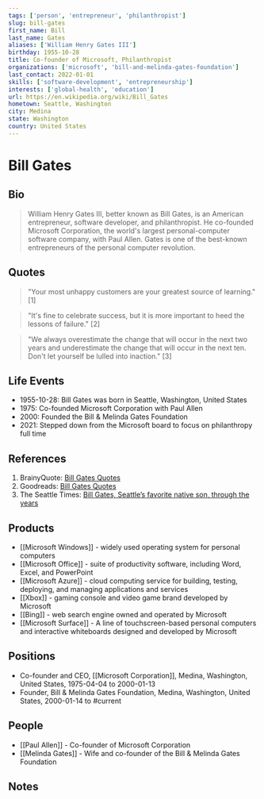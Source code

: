 ```yaml
---
tags: ['person', 'entrepreneur', 'philanthropist']
slug: bill-gates
first_name: Bill
last_name: Gates
aliases: ['William Henry Gates III']
birthday: 1955-10-28
title: Co-founder of Microsoft, Philanthropist
organizations: ['microsoft', 'bill-and-melinda-gates-foundation']
last_contact: 2022-01-01
skills: ['software-development', 'entrepreneurship']
interests: ['global-health', 'education']
url: https://en.wikipedia.org/wiki/Bill_Gates
hometown: Seattle, Washington
city: Medina
state: Washington
country: United States
---
```


# Bill Gates

## Bio

> William Henry Gates III, better known as Bill Gates, is an American entrepreneur, software developer, and philanthropist. He co-founded Microsoft Corporation, the world's largest personal-computer software company, with Paul Allen. Gates is one of the best-known entrepreneurs of the personal computer revolution.

## Quotes

> "Your most unhappy customers are your greatest source of learning." [1]

> "It's fine to celebrate success, but it is more important to heed the lessons of failure." [2]

> "We always overestimate the change that will occur in the next two years and underestimate the change that will occur in the next ten. Don't let yourself be lulled into inaction." [3]

## Life Events

- 1955-10-28: Bill Gates was born in Seattle, Washington, United States
- 1975: Co-founded Microsoft Corporation with Paul Allen
- 2000: Founded the Bill & Melinda Gates Foundation
- 2021: Stepped down from the Microsoft board to focus on philanthropy full time

## References

1. BrainyQuote: [Bill Gates Quotes](https://www.brainyquote.com/authors/bill-gates-quotes)
2. Goodreads: [Bill Gates Quotes](https://www.goodreads.com/author/quotes/6683.Bill_Gates)
3. The Seattle Times: [Bill Gates, Seattle’s favorite native son, through the years](https://www.seattletimes.com/business/microsoft/bill-gates-seattles-favorite-native-son-through-the-years/)

## Products

- [[Microsoft Windows]] - widely used operating system for personal computers
- [[Microsoft Office]] - suite of productivity software, including Word, Excel, and PowerPoint
- [[Microsoft Azure]] - cloud computing service for building, testing, deploying, and managing applications and services
- [[Xbox]] - gaming console and video game brand developed by Microsoft
- [[Bing]] - web search engine owned and operated by Microsoft
- [[Microsoft Surface]] - A line of touchscreen-based personal computers and interactive whiteboards designed and developed by Microsoft

## Positions

- Co-founder and CEO, [[Microsoft Corporation]], Medina, Washington, United States, 1975-04-04 to 2000-01-13
- Founder, Bill & Melinda Gates Foundation, Medina, Washington, United States, 2000-01-14 to #current

## People

- [[Paul Allen]] - Co-founder of Microsoft Corporation
- [[Melinda Gates]] - Wife and co-founder of the Bill & Melinda Gates Foundation

## Notes






